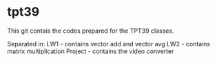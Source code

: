 # tpt39
This git contais the codes prepared for the TPT39 classes.

Separated in:
  LW1 - contains vector add and vector avg
  LW2 - contains matrix multiplication
  Project - contains the video converter
